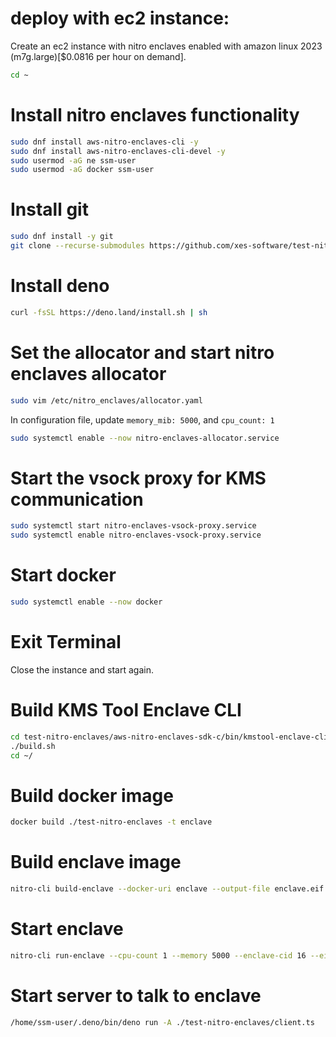 # deploy with ec2 instance:

Create an ec2 instance with nitro enclaves enabled with amazon linux 2023 (m7g.large)[$0.0816 per hour on demand].

```bash
cd ~
```

# Install nitro enclaves functionality

```bash
sudo dnf install aws-nitro-enclaves-cli -y
sudo dnf install aws-nitro-enclaves-cli-devel -y
sudo usermod -aG ne ssm-user
sudo usermod -aG docker ssm-user
```

# Install git

```bash
sudo dnf install -y git
git clone --recurse-submodules https://github.com/xes-software/test-nitro-enclaves.git
```

# Install deno

```bash
curl -fsSL https://deno.land/install.sh | sh
```

# Set the allocator and start nitro enclaves allocator

```bash
sudo vim /etc/nitro_enclaves/allocator.yaml
```

In configuration file, update `memory_mib: 5000`, and `cpu_count: 1`

```bash
sudo systemctl enable --now nitro-enclaves-allocator.service
```

# Start the vsock proxy for KMS communication

```bash
sudo systemctl start nitro-enclaves-vsock-proxy.service
sudo systemctl enable nitro-enclaves-vsock-proxy.service
```

# Start docker

```bash
sudo systemctl enable --now docker
```

# Exit Terminal

Close the instance and start again.

# Build KMS Tool Enclave CLI

```bash
cd test-nitro-enclaves/aws-nitro-enclaves-sdk-c/bin/kmstool-enclave-cli/
./build.sh
cd ~/
```

# Build docker image

```bash
docker build ./test-nitro-enclaves -t enclave
```

# Build enclave image

```bash
nitro-cli build-enclave --docker-uri enclave --output-file enclave.eif
```

# Start enclave

```bash
nitro-cli run-enclave --cpu-count 1 --memory 5000 --enclave-cid 16 --eif-path enclave.eif --debug-mode
```

# Start server to talk to enclave

```bash
/home/ssm-user/.deno/bin/deno run -A ./test-nitro-enclaves/client.ts
```
